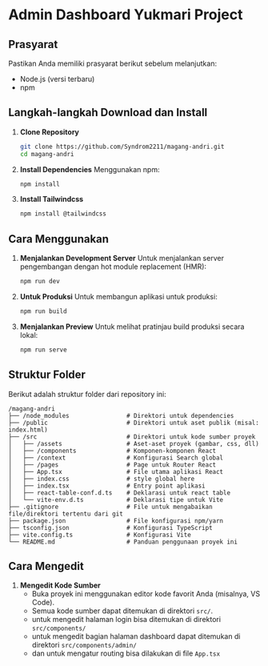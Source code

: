 # Admin Dashboard Yukmari Project

## Prasyarat
Pastikan Anda memiliki prasyarat berikut sebelum melanjutkan:
- Node.js (versi terbaru)
- npm

## Langkah-langkah Download dan Install

1. **Clone Repository**
   ```bash
   git clone https://github.com/Syndrom2211/magang-andri.git
   cd magang-andri
   ```

2. **Install Dependencies**
   Menggunakan npm:
   ```bash
   npm install
   ```
3. **Install Tailwindcss**
   ```bash
   npm install @tailwindcss
   ```
## Cara Menggunakan

1. **Menjalankan Development Server**
   Untuk menjalankan server pengembangan dengan hot module replacement (HMR):
   ```bash
   npm run dev
   ```
2. **Untuk Produksi**
   Untuk membangun aplikasi untuk produksi:
   ```bash
   npm run build
   ```
3. **Menjalankan Preview**
   Untuk melihat pratinjau build produksi secara lokal:
   ```bash
   npm run serve
   ```
## Struktur Folder

Berikut adalah struktur folder dari repository ini:

```
/magang-andri
├── /node_modules                # Direktori untuk dependencies
├── /public                      # Direktori untuk aset publik (misal: index.html)
├── /src                         # Direktori untuk kode sumber proyek
│   ├── /assets                  # Aset-aset proyek (gambar, css, dll)
│   ├── /components              # Komponen-komponen React
│   ├── /context                 # Konfigurasi Search global
│   ├── /pages                   # Page untuk Router React
│   ├── App.tsx                  # File utama aplikasi React
│   ├── index.css                # style global here
│   ├── index.tsx                # Entry point aplikasi
│   ├── react-table-conf.d.ts    # Deklarasi untuk react table
│   └── vite-env.d.ts            # Deklarasi tipe untuk Vite
├── .gitignore                   # File untuk mengabaikan file/direktori tertentu dari git
├── package.json                 # File konfigurasi npm/yarn
├── tsconfig.json                # Konfigurasi TypeScript
├── vite.config.ts               # Konfigurasi Vite
└── README.md                    # Panduan penggunaan proyek ini
```

## Cara Mengedit

1. **Mengedit Kode Sumber**
   - Buka proyek ini menggunakan editor kode favorit Anda (misalnya, VS Code).
   - Semua kode sumber dapat ditemukan di direktori `src/`.
   - untuk mengedit halaman login bisa ditemukan di direktori `src/components/`
   - untuk mengedit bagian halaman dashboard dapat ditemukan di direktori `src/components/admin/`
   - dan untuk mengatur routing bisa dilakukan di file `App.tsx`